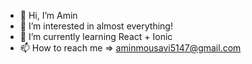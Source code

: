 - 👋 Hi, I’m Amin
- 👀 I’m interested in almost everything!
- 🌱 I’m currently learning React + Ionic
- 📫 How to reach me => aminmousavi5147@gmail.com

<!---
aminmousavi5147/aminmousavi5147 is a ✨ special ✨ repository because its `README.md` (this file) appears on your GitHub profile.
You can click the Preview link to take a look at your changes.
--->
